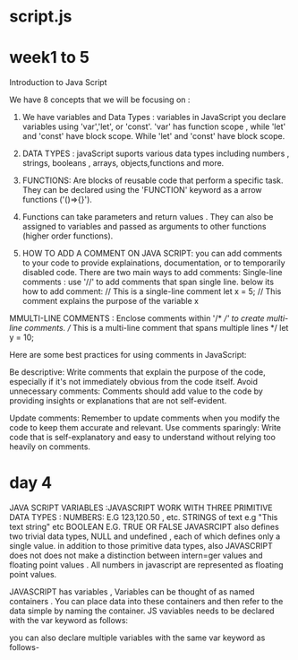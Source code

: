 # script.js
# week1 to 5 
Introduction to Java Script

We have 8 concepts that we will be focusing on : 
1. We have variables and Data Types : variables in JavaScript you declare variables using 'var','let', or 'const'. 'var' has function scope , while 'let' and 'const' have block scope. While 'let' and 'const' have block scope.
2. DATA TYPES : javaScript suports various data types including numbers , strings, booleans , arrays, objects,functions and more.
3. FUNCTIONS: Are blocks of reusable code that perform a specific task. They can be declared using the 'FUNCTION' keyword as a arrow functions ('()=>{}').
4. Functions can take parameters and return values . They can also be assigned to variables and passed as arguments to other functions (higher order functions).

5. HOW TO ADD A COMMENT ON JAVA SCRIPT: you can add comments to your code to provide explainations, documentation, or to temporarily disabled code. There are two main ways to add comments: Single-line comments : use '//' to add comments that span single line. below its how to add comment:
  // This is a single-line comment
let x = 5; // This comment explains the purpose of the variable x

MMULTI-LINE COMMENTS : Enclose comments within '/* */' to create multi-line comments. 
/* This is a multi-line comment
   that spans multiple lines */
let y = 10;

Here are some best practices for using comments in JavaScript:

Be descriptive: Write comments that explain the purpose of the code, especially if it's not immediately obvious from the code itself.
Avoid unnecessary comments: Comments should add value to the code by providing insights or explanations that are not self-evident.

Update comments: Remember to update comments when you modify the code to keep them accurate and relevant.
Use comments sparingly: Write code that is self-explanatory and easy to understand without relying too heavily on comments.

# day 4 
JAVA SCRIPT VARIABLES :JAVASCRIPT WORK WITH THREE PRIMITIVE DATA TYPES : 
NUMBERS: E.G 123,120.50 , etc.
STRINGS of text e.g "This text string" etc 
BOOLEAN E.G. TRUE OR FALSE 
JAVASRCIPT also defines two trivial data types, NULL and undefined , each of which defines only a single value. in addition to those primitive data types, also JAVASCRIPT does not does not make a distinction between intern=ger values and floating point values . All numbers in javascript are represented as floating point values.

JAVASCRIPT has variables , Variables can be thought of as named containers . You can place data into these containers and then refer to the data simple by naming the container. JS vaviables needs to be declared with the var keyword as follows: 
<script type = "text/javascript"> 
  <!--
    var money ;
    var name;
  //-->
</script>

you can also declare multiple variables with the same var keyword as follows- 
<script type= "text/javascript>
  <!--
  var money,name;
  </script>

  THIS IS HOW YOU CREATE A VARIABLE NAMED MONEY AND ASSIGN THE VALUE 2000.50 TO IT , YOU CAN ASSIGN A VALUE AT THE TIME OF INITIALIZATION AS FOLLOWS: 
  <script type ="text/javascript">
    <!--
      var nam ="Okuhle"
    var money;
    money=2000.50,

      Java is an untyped language it means that javascript variable can hold a value of any data type , you dont have to tell have to javascript during a variable declaration what type of value the variable will hold.

  # WEEK2 
    # DAY2
    WEB DESIGN

    CALLIG ONE FUNCTION FROM ANOTHER FUNCTION
Function Definition: You define multiple functions, each with a specific task to perform.

Function Calls: Within one function, you can call another function to execute its task. This can be done using the function name followed by parentheses, optionally passing any required arguments.

Chaining Functions: By nesting function calls within each other, you can create a sequence of actions. The output of one function can serve as input for another function, allowing you to build more complex processes

    // Define three functions, each returning a string
function function1() {
    return "Hello";
}

function function2() {
    return "world!";
}

function function3() {
    return " How are you?";
}

// Define a main function that calls the three functions and concatenates their results
function mainFunction() {
    var result1 = function1();
    var result2 = function2();
    var result3 = function3();
    var finalResult = result1 + " " + result2 + result3;
    return finalResult;
}

// Call the main function and print the result
console.log(mainFunction()); // Output: Hello world! How are you?

  CREATING OBJECTS WITH USER-DEFINED FUNCTIONS:

    To create objects with user-defined functions in JavaScript, you can use constructor functions or ES6 class syntax. Constructor functions are traditional and widely used, while ES6 classes provide syntactic sugar over constructor functions. Here's how you can create objects using both approaches:

    
// Define a constructor function
function Person(name, age) {
    this.name = name;
    this.age = age;
}

// Add methods to the prototype of the constructor function
Person.prototype.greet = function() {
    return "Hello, my name is " + this.name + " and I am " + this.age + " years old.";
}

// Create instances of the Person object using the 'new' keyword
var person1 = new Person("John", 30);
var person2 = new Person("Alice", 25);

// Call methods on the objects
console.log(person1.greet()); // Output: Hello, my name is John and I am 30 years old.
console.log(person2.greet()); // Output: Hello, my name is Alice and I am 25 years old.

 OPERATORS 
1. Assignment operators
2. Comparison operator
3. Arithmetic operator
4. Bitwise operator
5. logical opereators
6. String
7. Conditional operator


    # WEEK 2
    #DAY 3

      JAVASCRIPT METHODS AND THIS KEYWORD:
In JavaScript, the this keyword refers to the object that is currently executing the code. It provides a way to access properties and methods of the current object within a function or method. Understanding how this works is essential for object-oriented programming and for working with JavaScript methods.In JavaScript, methods are functions that are associated with objects. They are defined within the context of an object and are accessed using dot notation.

Example:

const person = {
  firstName: 'John',
  lastName: 'Doe',
  fullName: function() {
    return this.firstName + ' ' + this.lastName;
  }
};

console.log(person.fullName()); // Outputs: John Doe

      
    JAVA EMAIL VALIDATION CODE EXPLAINED:
    
Email validation is a crucial part of form validation, as it ensures that the email address provided by the user conforms to a certain format. While it's impossible to fully validate an email address using only JavaScript (the only sure way is to send a verification email), you can perform basic checks to ensure that the email address has a reasonable format.

   function validateEmail(email) {
  var re = /\S+@\S+\.\S+/; // Regular expression pattern for basic email format
  
  return re.test(email); // Returns true if the email matches the pattern, false otherwise
}
    

    
    

    
    
    
    

      



